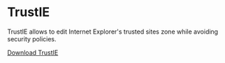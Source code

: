# TrustIE

TrustIE allows to edit Internet Explorer's trusted sites zone while avoiding security policies.

<a href="https://github.com/DenisLjubarets/TrustIE/raw/master/Files/Trustie_v1.0a.zip">Download TrustIE</a>
